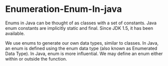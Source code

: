 # Enumeration-Enum-In-java

Enums in Java can be thought of as classes with a set of constants. Java enum constants are implicitly static and final. Since JDK 1.5, it has been available.

We use enums to generate our own data types, similar to classes. In Java, an enum is defined using the enum data type (also known as Enumerated Data Type). In Java, enum is more influential. We may define an enum either within or outside the function.
